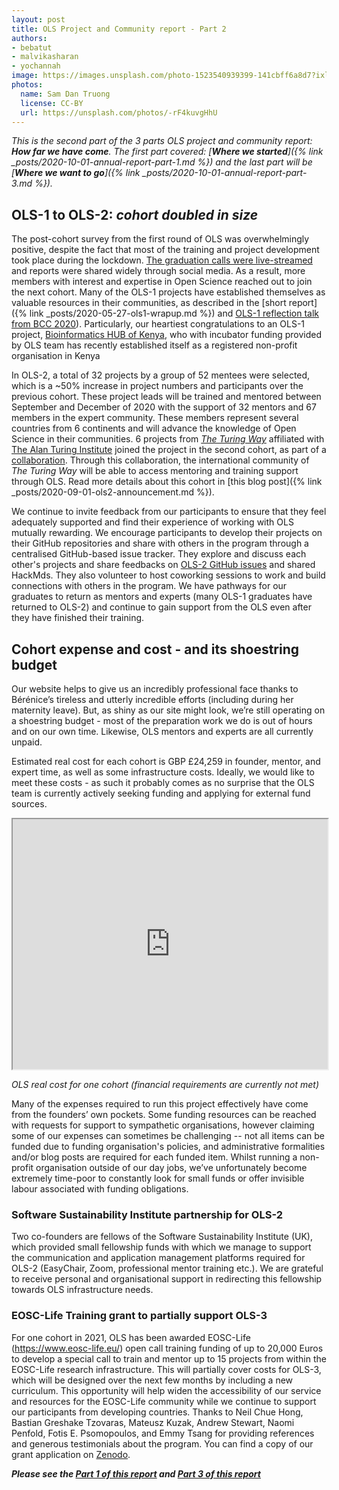 ```yaml
---
layout: post
title: OLS Project and Community report - Part 2
authors:
- bebatut
- malvikasharan
- yochannah
image: https://images.unsplash.com/photo-1523540939399-141cbff6a8d7?ixlib=rb-1.2.1&ixid=eyJhcHBfaWQiOjEyMDd9&auto=format&fit=crop&w=1650&q=80
photos:
  name: Sam Dan Truong
  license: CC-BY
  url: https://unsplash.com/photos/-rF4kuvgHhU
---
```



*This is the second part of the 3 parts OLS project and community report: **How far we have come**. The first part covered: [**Where we started**]({% link _posts/2020-10-01-annual-report-part-1.md %}) and the last part will be [**Where we want to go**]({% link _posts/2020-10-01-annual-report-part-3.md %}).*

## OLS-1 to OLS-2: *cohort doubled in size*

The post-cohort survey from the first round of OLS was overwhelmingly positive, despite the fact that most of the training and project development took place during the lockdown. [The graduation calls were live-streamed](https://www.youtube.com/watch?v=2wuy56LcHEw&list=PL1CvC6Ez54KB6U9GtjOjwESMurHgT41qM) and reports were shared widely through social media. As a result, more members with interest and expertise in Open Science reached out to join the next cohort. Many of the OLS-1 projects have established themselves as valuable resources in their communities, as described in the [short report]({% link _posts/2020-05-27-ols1-wrapup.md %}) and [OLS-1 reflection talk from BCC 2020](https://www.youtube.com/watch?v=UIgg9G-NXp8&ab_channel=OBFBOSC)). 
Particularly, our heartiest congratulations to an OLS-1 project, [Bioinformatics HUB of Kenya](https://bioinformaticshubofkenya.wordpress.com/), who with incubator funding provided by OLS team has recently established itself as a registered non-profit organisation in Kenya

In OLS-2, a total of 32 projects by a group of 52 mentees were selected, which is a ~50% increase in project numbers and participants over the previous cohort. These project leads will be trained and mentored between September and December of 2020 with the support of 32 mentors and 67 members in the expert community. These members represent several countries from 6 continents and will advance the knowledge of Open Science in their communities. 6 projects from [*The Turing Way*](https://the-turing-way.netlify.app/welcome) affiliated with [The Alan Turing Institute](https://www.turing.ac.uk/) joined the project in the second cohort, as part of a [collaboration](/ols-2#collaborators). Through this collaboration, the international community of *The Turing Way* will be able to access mentoring and training support through OLS. Read more details about this cohort in [this blog post]({% link _posts/2020-09-01-ols2-announcement.md %}).

We continue to invite feedback from our participants to ensure that they feel adequately supported and find their experience of working with OLS mutually rewarding. We encourage participants to develop their projects on their GitHub repositories and share with others in the program through a centralised GitHub-based issue tracker. They explore and discuss each other's projects and share feedbacks on [OLS-2 GitHub issues](https://github.com/open-life-science/ols-2/issues) and shared HackMds. They also volunteer to host coworking sessions to work and build connections with others in the program. We have pathways for our graduates to return as mentors and experts (many OLS-1 graduates have returned to OLS-2) and continue to gain support from the OLS even after they have finished their training.

## Cohort expense and cost - and its shoestring budget 

Our website helps to give us an incredibly professional face thanks to Bérénice’s tireless and utterly incredible efforts (including during her maternity leave). But, as shiny as our site might look, we’re still operating on a shoestring budget - most of the preparation work we do is out of hours and on our own time. Likewise, OLS mentors and experts are all currently unpaid. 

Estimated real cost for each cohort is GBP £24,259 in founder, mentor, and expert time, as well as some infrastructure costs. Ideally, we would like to meet these costs - as such it probably comes as no surprise that the OLS team is currently actively seeking funding and applying for external fund sources.

<iframe src="https://docs.google.com/spreadsheets/d/1_Q8atU9Xsh5aXQuQpxizyMUdKWug_jYgMobzhxxPE8c/pubhtml?widget=true&amp;headers=false" style="width: 100%; height: 400px"></iframe>

*OLS real cost for one cohort (financial requirements are currently not met)*

Many of the expenses required to run this project effectively have come from the founders’ own pockets. Some funding resources can be reached with requests for support to sympathetic organisations, however claiming some of our expenses can sometimes be challenging -- not all items can be funded due to funding organisation's policies, and administrative formalities and/or blog posts are required for each funded item. Whilst running a non-profit organisation outside of our day jobs, we’ve unfortunately become extremely time-poor to constantly look for small funds or offer invisible labour associated with funding obligations.

### Software Sustainability Institute partnership for OLS-2

Two co-founders are fellows of the Software Sustainability Institute (UK), which provided small fellowship funds with which we manage to support the communication and application management platforms required for OLS-2 (EasyChair, Zoom, professional mentor training etc.). We are grateful to receive personal and organisational support in redirecting this fellowship towards OLS infrastructure needs. 

### EOSC-Life Training grant to partially support OLS-3

For one cohort in 2021, OLS has been awarded EOSC-Life (https://www.eosc-life.eu/) open call training funding of up to 20,000 Euros to develop a special call to train and mentor up to 15 projects from within the EOSC-Life research infrastructure. This will partially cover costs for OLS-3, which will be designed over the next few months by including a new curriculum.
This opportunity will help widen the accessibility of our service and resources for the EOSC-Life community while we continue to support our participants from developing countries. Thanks to Neil Chue Hong, Bastian Greshake Tzovaras, Mateusz Kuzak, Andrew Stewart, Naomi Penfold, Fotis E. Psomopoulos, and Emmy Tsang for providing references and generous testimonials about the program. You can find a copy of our grant application  on [Zenodo](https://zenodo.org/record/4060367).

***Please see the [Part 1 of this report](./2020-10-01-annual-report-part-1) and [Part 3 of this report](./2020-10-01-annual-report-part-3)***
